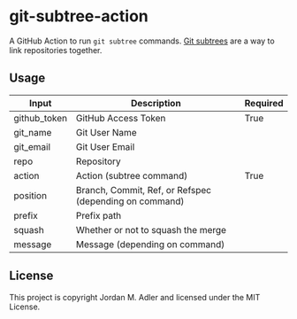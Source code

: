 # git-subtree-action

A GitHub Action to run `git subtree` commands.  [Git
subtrees](https://github.com/git/git/blob/master/contrib/subtree/git-subtree.txt) are a way to link repositories
together.

## Usage

| Input        | Description                                            | Required |
| ------------ | ------------------------------------------------------ | -------- |
| github_token | GitHub Access Token                                    | True     |
| git_name     | Git User Name                                          |          |
| git_email    | Git User Email                                         |          |
| repo         | Repository                                             |          |
| action       | Action (subtree command)                               | True     |
| position     | Branch, Commit, Ref, or Refspec (depending on command) |          |
| prefix       | Prefix path                                            |          |
| squash       | Whether or not to squash the merge                     |          |
| message      | Message (depending on command)                         |          |

## License

This project is copyright Jordan M. Adler and licensed under the MIT License.
